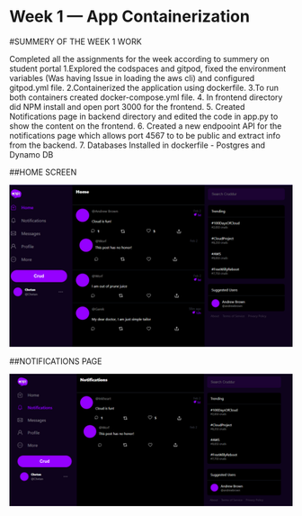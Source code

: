 # Week 1 — App Containerization
#SUMMERY OF THE WEEK 1 WORK

Completed all the assignments for the week according to summery on student portal
1.Explored the codspaces and gitpod, fixed the environment variables (Was having Issue in loading the aws cli) and configured gitpod.yml file.
2.Containerized the application using dockerfile.
3.To run both containers created docker-compose.yml file.
4. In frontend directory did NPM install and open port 3000 for the frontend.
5. Created Notifications page in backend directory and edited the code in app.py to show the content on the frontend.
6. Created a new endpooint API for the notifications page which allows port 4567 to to be public and extract info from the backend.
7. Databases Installed in dockerfile - Postgres and Dynamo DB


##HOME SCREEN

![Home screen image](assets/week-1-Home%20screen.png)

##NOTIFICATIONS PAGE

![nOTIFICATIONS PAGE](assets/week-1-notifications.png)
